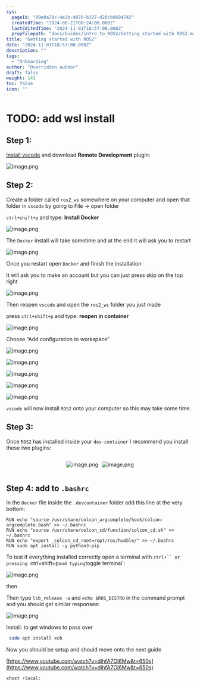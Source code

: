 ```yaml
---
sys:
  pageId: "89e0a78c-4e2b-4070-b327-d28cb0694742"
  createdTime: "2024-08-21T00:24:00.000Z"
  lastEditedTime: "2024-11-01T18:57:00.000Z"
  propFilepath: "docs/Guides/intro_to_ROS2/Getting started with ROS2.md"
title: "Getting started with ROS2"
date: "2024-11-01T18:57:00.000Z"
description: ""
tags:
  - "Onboarding"
author: "Overridden author"
draft: false
weight: 141
toc: false
icon: ""
---
```


# TODO: add wsl install

## Step 1:

[Install vscode](https://code.visualstudio.com/download) and download **Remote Development** plugin:

![image.png](https://prod-files-secure.s3.us-west-2.amazonaws.com/d518164a-d88e-44d1-a4ee-3adb3bd8bce0/efb52993-1881-4a40-b95e-6f020334f022/image.png?X-Amz-Algorithm=AWS4-HMAC-SHA256&X-Amz-Content-Sha256=UNSIGNED-PAYLOAD&X-Amz-Credential=ASIAZI2LB46632YOPLFD%2F20250217%2Fus-west-2%2Fs3%2Faws4_request&X-Amz-Date=20250217T170200Z&X-Amz-Expires=3600&X-Amz-Security-Token=IQoJb3JpZ2luX2VjEFEaCXVzLXdlc3QtMiJHMEUCIQC8xuSuViNK%2BY4X6TRg0VsTI9T7Mc4KFzOhQj1CYCPhEQIgbB1bwAh5OEKTeuJBZk%2Fh2JzxaLuD4QJN8HeMHu2yjDkq%2FwMIeRAAGgw2Mzc0MjMxODM4MDUiDJCZMsIKuag6p6MN6SrcA8uuZFNmkuWEivZZSVJqTr5FQeFGtCzyGIHSqFn1e0HjTAS4aRXzpbsLKGI0cfFk8tNN0937jE7qT39un7%2BrArYYNEjFjvjxBJF5oIS9eSq19NzHV9ogVB%2Fx6bZwZ7biye4HJd25wtmQjVGg0nPxly%2B3BFAtmHu8xAN7TVN50ZfUt4Mlc%2Fbs1fBNZy0Zh3IptGezFl1TO3KSDRsJt571O5mfWJqv0efmPiKwRdclG9yxowiIYTtgJ7oK6fUfm5um11OlJwWrWzUgMqSmwD%2F0YkjdSuObnM01D1oqfBFMzOkra7A2t6lQ8gXU0Y4LVQVN%2FMJen1jZHHk8Bxqa2airh6KS3rS1E3NctEEZkiDeeUEOf4jMQ9LiysO%2Bst1kdkriLBknGwrczhEZnnHlR%2B%2BiPciCaGlnOu2yjKsZ%2BKinaBTIKjkb2o3OVSc7QyN9IhHGXu4mtY8XgEpqKk0wjf1SAWnycz3xUgRWc1EW5LuIg8buy%2Fkn3UveoAHNzNCGwk9%2Bf7mHyyhVntDvP5g83pVxxPJ1HluFJ5K0yGqFBAWBoCM8QIYyxcy2X4RWMm71%2FsjM5WNngT7bZ5SLmS8XWZhoowuQZdPmY4MPGhMcXEiP7j4rSXiXso1za1Ienv2QMMnDzb0GOqUB8dnju9QiSjywb6BjC%2BO4e%2BGPu06e64yUZap3ig51A%2FQmOE3%2FUoL17koPKLiesSRGlSpIj5eBAFJoKFKnr5XQam%2Bf%2Brp9jjbbEjDqKEaYP4odb9sAbHPNLV3L82Pz0d0UFG1a4nV74swXfsiBUqndEyZRfxgJF2Q5p35GBa6qurwGx60I49mQiWHcEc4MStcIAOxeE%2B5rUyEyQX%2Fhj%2B%2B5rZlosa09&X-Amz-Signature=8490f40d5d503e3b0985ff1ea8e6955a1d001e042113d369fe3c078e1b5b447e&X-Amz-SignedHeaders=host&x-id=GetObject)

## Step 2:

Create a folder called `ros2_ws` somewhere on your computer and open that folder in `vscode` by going to File → open folder 

`ctrl+shift+p` and type: **Install Docker**

![image.png](https://prod-files-secure.s3.us-west-2.amazonaws.com/d518164a-d88e-44d1-a4ee-3adb3bd8bce0/2269dc0e-1cd5-47ff-bceb-c04ad9b2eab0/image.png?X-Amz-Algorithm=AWS4-HMAC-SHA256&X-Amz-Content-Sha256=UNSIGNED-PAYLOAD&X-Amz-Credential=ASIAZI2LB46632YOPLFD%2F20250217%2Fus-west-2%2Fs3%2Faws4_request&X-Amz-Date=20250217T170200Z&X-Amz-Expires=3600&X-Amz-Security-Token=IQoJb3JpZ2luX2VjEFEaCXVzLXdlc3QtMiJHMEUCIQC8xuSuViNK%2BY4X6TRg0VsTI9T7Mc4KFzOhQj1CYCPhEQIgbB1bwAh5OEKTeuJBZk%2Fh2JzxaLuD4QJN8HeMHu2yjDkq%2FwMIeRAAGgw2Mzc0MjMxODM4MDUiDJCZMsIKuag6p6MN6SrcA8uuZFNmkuWEivZZSVJqTr5FQeFGtCzyGIHSqFn1e0HjTAS4aRXzpbsLKGI0cfFk8tNN0937jE7qT39un7%2BrArYYNEjFjvjxBJF5oIS9eSq19NzHV9ogVB%2Fx6bZwZ7biye4HJd25wtmQjVGg0nPxly%2B3BFAtmHu8xAN7TVN50ZfUt4Mlc%2Fbs1fBNZy0Zh3IptGezFl1TO3KSDRsJt571O5mfWJqv0efmPiKwRdclG9yxowiIYTtgJ7oK6fUfm5um11OlJwWrWzUgMqSmwD%2F0YkjdSuObnM01D1oqfBFMzOkra7A2t6lQ8gXU0Y4LVQVN%2FMJen1jZHHk8Bxqa2airh6KS3rS1E3NctEEZkiDeeUEOf4jMQ9LiysO%2Bst1kdkriLBknGwrczhEZnnHlR%2B%2BiPciCaGlnOu2yjKsZ%2BKinaBTIKjkb2o3OVSc7QyN9IhHGXu4mtY8XgEpqKk0wjf1SAWnycz3xUgRWc1EW5LuIg8buy%2Fkn3UveoAHNzNCGwk9%2Bf7mHyyhVntDvP5g83pVxxPJ1HluFJ5K0yGqFBAWBoCM8QIYyxcy2X4RWMm71%2FsjM5WNngT7bZ5SLmS8XWZhoowuQZdPmY4MPGhMcXEiP7j4rSXiXso1za1Ienv2QMMnDzb0GOqUB8dnju9QiSjywb6BjC%2BO4e%2BGPu06e64yUZap3ig51A%2FQmOE3%2FUoL17koPKLiesSRGlSpIj5eBAFJoKFKnr5XQam%2Bf%2Brp9jjbbEjDqKEaYP4odb9sAbHPNLV3L82Pz0d0UFG1a4nV74swXfsiBUqndEyZRfxgJF2Q5p35GBa6qurwGx60I49mQiWHcEc4MStcIAOxeE%2B5rUyEyQX%2Fhj%2B%2B5rZlosa09&X-Amz-Signature=3bee564df101ca5844de9ce5582dfe39227622db0ce42ed086c8d9ed02e4447f&X-Amz-SignedHeaders=host&x-id=GetObject)

The `Docker` install will take sometime and at the end it will ask you to restart

![image.png](https://prod-files-secure.s3.us-west-2.amazonaws.com/d518164a-d88e-44d1-a4ee-3adb3bd8bce0/ed233f78-be33-4b1f-b89c-9c346c0e961e/image.png?X-Amz-Algorithm=AWS4-HMAC-SHA256&X-Amz-Content-Sha256=UNSIGNED-PAYLOAD&X-Amz-Credential=ASIAZI2LB46632YOPLFD%2F20250217%2Fus-west-2%2Fs3%2Faws4_request&X-Amz-Date=20250217T170200Z&X-Amz-Expires=3600&X-Amz-Security-Token=IQoJb3JpZ2luX2VjEFEaCXVzLXdlc3QtMiJHMEUCIQC8xuSuViNK%2BY4X6TRg0VsTI9T7Mc4KFzOhQj1CYCPhEQIgbB1bwAh5OEKTeuJBZk%2Fh2JzxaLuD4QJN8HeMHu2yjDkq%2FwMIeRAAGgw2Mzc0MjMxODM4MDUiDJCZMsIKuag6p6MN6SrcA8uuZFNmkuWEivZZSVJqTr5FQeFGtCzyGIHSqFn1e0HjTAS4aRXzpbsLKGI0cfFk8tNN0937jE7qT39un7%2BrArYYNEjFjvjxBJF5oIS9eSq19NzHV9ogVB%2Fx6bZwZ7biye4HJd25wtmQjVGg0nPxly%2B3BFAtmHu8xAN7TVN50ZfUt4Mlc%2Fbs1fBNZy0Zh3IptGezFl1TO3KSDRsJt571O5mfWJqv0efmPiKwRdclG9yxowiIYTtgJ7oK6fUfm5um11OlJwWrWzUgMqSmwD%2F0YkjdSuObnM01D1oqfBFMzOkra7A2t6lQ8gXU0Y4LVQVN%2FMJen1jZHHk8Bxqa2airh6KS3rS1E3NctEEZkiDeeUEOf4jMQ9LiysO%2Bst1kdkriLBknGwrczhEZnnHlR%2B%2BiPciCaGlnOu2yjKsZ%2BKinaBTIKjkb2o3OVSc7QyN9IhHGXu4mtY8XgEpqKk0wjf1SAWnycz3xUgRWc1EW5LuIg8buy%2Fkn3UveoAHNzNCGwk9%2Bf7mHyyhVntDvP5g83pVxxPJ1HluFJ5K0yGqFBAWBoCM8QIYyxcy2X4RWMm71%2FsjM5WNngT7bZ5SLmS8XWZhoowuQZdPmY4MPGhMcXEiP7j4rSXiXso1za1Ienv2QMMnDzb0GOqUB8dnju9QiSjywb6BjC%2BO4e%2BGPu06e64yUZap3ig51A%2FQmOE3%2FUoL17koPKLiesSRGlSpIj5eBAFJoKFKnr5XQam%2Bf%2Brp9jjbbEjDqKEaYP4odb9sAbHPNLV3L82Pz0d0UFG1a4nV74swXfsiBUqndEyZRfxgJF2Q5p35GBa6qurwGx60I49mQiWHcEc4MStcIAOxeE%2B5rUyEyQX%2Fhj%2B%2B5rZlosa09&X-Amz-Signature=5f072f3293bd94a5111dbc6b6ecba8f02cf77f0fb8fd0492d0ba82f965b99969&X-Amz-SignedHeaders=host&x-id=GetObject)

Once you restart open `Docker` and finish the installation

It will ask you to make an account but you can just press skip on the top right

![image.png](https://prod-files-secure.s3.us-west-2.amazonaws.com/d518164a-d88e-44d1-a4ee-3adb3bd8bce0/21010ad9-1659-4fd9-9f59-9932a09b2a3d/image.png?X-Amz-Algorithm=AWS4-HMAC-SHA256&X-Amz-Content-Sha256=UNSIGNED-PAYLOAD&X-Amz-Credential=ASIAZI2LB46632YOPLFD%2F20250217%2Fus-west-2%2Fs3%2Faws4_request&X-Amz-Date=20250217T170200Z&X-Amz-Expires=3600&X-Amz-Security-Token=IQoJb3JpZ2luX2VjEFEaCXVzLXdlc3QtMiJHMEUCIQC8xuSuViNK%2BY4X6TRg0VsTI9T7Mc4KFzOhQj1CYCPhEQIgbB1bwAh5OEKTeuJBZk%2Fh2JzxaLuD4QJN8HeMHu2yjDkq%2FwMIeRAAGgw2Mzc0MjMxODM4MDUiDJCZMsIKuag6p6MN6SrcA8uuZFNmkuWEivZZSVJqTr5FQeFGtCzyGIHSqFn1e0HjTAS4aRXzpbsLKGI0cfFk8tNN0937jE7qT39un7%2BrArYYNEjFjvjxBJF5oIS9eSq19NzHV9ogVB%2Fx6bZwZ7biye4HJd25wtmQjVGg0nPxly%2B3BFAtmHu8xAN7TVN50ZfUt4Mlc%2Fbs1fBNZy0Zh3IptGezFl1TO3KSDRsJt571O5mfWJqv0efmPiKwRdclG9yxowiIYTtgJ7oK6fUfm5um11OlJwWrWzUgMqSmwD%2F0YkjdSuObnM01D1oqfBFMzOkra7A2t6lQ8gXU0Y4LVQVN%2FMJen1jZHHk8Bxqa2airh6KS3rS1E3NctEEZkiDeeUEOf4jMQ9LiysO%2Bst1kdkriLBknGwrczhEZnnHlR%2B%2BiPciCaGlnOu2yjKsZ%2BKinaBTIKjkb2o3OVSc7QyN9IhHGXu4mtY8XgEpqKk0wjf1SAWnycz3xUgRWc1EW5LuIg8buy%2Fkn3UveoAHNzNCGwk9%2Bf7mHyyhVntDvP5g83pVxxPJ1HluFJ5K0yGqFBAWBoCM8QIYyxcy2X4RWMm71%2FsjM5WNngT7bZ5SLmS8XWZhoowuQZdPmY4MPGhMcXEiP7j4rSXiXso1za1Ienv2QMMnDzb0GOqUB8dnju9QiSjywb6BjC%2BO4e%2BGPu06e64yUZap3ig51A%2FQmOE3%2FUoL17koPKLiesSRGlSpIj5eBAFJoKFKnr5XQam%2Bf%2Brp9jjbbEjDqKEaYP4odb9sAbHPNLV3L82Pz0d0UFG1a4nV74swXfsiBUqndEyZRfxgJF2Q5p35GBa6qurwGx60I49mQiWHcEc4MStcIAOxeE%2B5rUyEyQX%2Fhj%2B%2B5rZlosa09&X-Amz-Signature=6d6605a7247ab27fc832d2a9343520f5bc2aa5e49517007950c48b28435c0db5&X-Amz-SignedHeaders=host&x-id=GetObject)

Then reopen `vscode` and open the `ros2_ws` folder you just made

press `ctrl+shift+p` and type: **reopen in container**

![image.png](https://prod-files-secure.s3.us-west-2.amazonaws.com/d518164a-d88e-44d1-a4ee-3adb3bd8bce0/4e93b8c2-41ad-488c-8095-c74205196118/image.png?X-Amz-Algorithm=AWS4-HMAC-SHA256&X-Amz-Content-Sha256=UNSIGNED-PAYLOAD&X-Amz-Credential=ASIAZI2LB46632YOPLFD%2F20250217%2Fus-west-2%2Fs3%2Faws4_request&X-Amz-Date=20250217T170200Z&X-Amz-Expires=3600&X-Amz-Security-Token=IQoJb3JpZ2luX2VjEFEaCXVzLXdlc3QtMiJHMEUCIQC8xuSuViNK%2BY4X6TRg0VsTI9T7Mc4KFzOhQj1CYCPhEQIgbB1bwAh5OEKTeuJBZk%2Fh2JzxaLuD4QJN8HeMHu2yjDkq%2FwMIeRAAGgw2Mzc0MjMxODM4MDUiDJCZMsIKuag6p6MN6SrcA8uuZFNmkuWEivZZSVJqTr5FQeFGtCzyGIHSqFn1e0HjTAS4aRXzpbsLKGI0cfFk8tNN0937jE7qT39un7%2BrArYYNEjFjvjxBJF5oIS9eSq19NzHV9ogVB%2Fx6bZwZ7biye4HJd25wtmQjVGg0nPxly%2B3BFAtmHu8xAN7TVN50ZfUt4Mlc%2Fbs1fBNZy0Zh3IptGezFl1TO3KSDRsJt571O5mfWJqv0efmPiKwRdclG9yxowiIYTtgJ7oK6fUfm5um11OlJwWrWzUgMqSmwD%2F0YkjdSuObnM01D1oqfBFMzOkra7A2t6lQ8gXU0Y4LVQVN%2FMJen1jZHHk8Bxqa2airh6KS3rS1E3NctEEZkiDeeUEOf4jMQ9LiysO%2Bst1kdkriLBknGwrczhEZnnHlR%2B%2BiPciCaGlnOu2yjKsZ%2BKinaBTIKjkb2o3OVSc7QyN9IhHGXu4mtY8XgEpqKk0wjf1SAWnycz3xUgRWc1EW5LuIg8buy%2Fkn3UveoAHNzNCGwk9%2Bf7mHyyhVntDvP5g83pVxxPJ1HluFJ5K0yGqFBAWBoCM8QIYyxcy2X4RWMm71%2FsjM5WNngT7bZ5SLmS8XWZhoowuQZdPmY4MPGhMcXEiP7j4rSXiXso1za1Ienv2QMMnDzb0GOqUB8dnju9QiSjywb6BjC%2BO4e%2BGPu06e64yUZap3ig51A%2FQmOE3%2FUoL17koPKLiesSRGlSpIj5eBAFJoKFKnr5XQam%2Bf%2Brp9jjbbEjDqKEaYP4odb9sAbHPNLV3L82Pz0d0UFG1a4nV74swXfsiBUqndEyZRfxgJF2Q5p35GBa6qurwGx60I49mQiWHcEc4MStcIAOxeE%2B5rUyEyQX%2Fhj%2B%2B5rZlosa09&X-Amz-Signature=148c54d8845f0dab8476ed67c4d8b8b920cde3947307e586420622c1fe9b0ddd&X-Amz-SignedHeaders=host&x-id=GetObject)

Choose “Add configuration to workspace”

![image.png](https://prod-files-secure.s3.us-west-2.amazonaws.com/d518164a-d88e-44d1-a4ee-3adb3bd8bce0/9560b282-5060-4989-ba37-97e7b2c22476/image.png?X-Amz-Algorithm=AWS4-HMAC-SHA256&X-Amz-Content-Sha256=UNSIGNED-PAYLOAD&X-Amz-Credential=ASIAZI2LB46632YOPLFD%2F20250217%2Fus-west-2%2Fs3%2Faws4_request&X-Amz-Date=20250217T170200Z&X-Amz-Expires=3600&X-Amz-Security-Token=IQoJb3JpZ2luX2VjEFEaCXVzLXdlc3QtMiJHMEUCIQC8xuSuViNK%2BY4X6TRg0VsTI9T7Mc4KFzOhQj1CYCPhEQIgbB1bwAh5OEKTeuJBZk%2Fh2JzxaLuD4QJN8HeMHu2yjDkq%2FwMIeRAAGgw2Mzc0MjMxODM4MDUiDJCZMsIKuag6p6MN6SrcA8uuZFNmkuWEivZZSVJqTr5FQeFGtCzyGIHSqFn1e0HjTAS4aRXzpbsLKGI0cfFk8tNN0937jE7qT39un7%2BrArYYNEjFjvjxBJF5oIS9eSq19NzHV9ogVB%2Fx6bZwZ7biye4HJd25wtmQjVGg0nPxly%2B3BFAtmHu8xAN7TVN50ZfUt4Mlc%2Fbs1fBNZy0Zh3IptGezFl1TO3KSDRsJt571O5mfWJqv0efmPiKwRdclG9yxowiIYTtgJ7oK6fUfm5um11OlJwWrWzUgMqSmwD%2F0YkjdSuObnM01D1oqfBFMzOkra7A2t6lQ8gXU0Y4LVQVN%2FMJen1jZHHk8Bxqa2airh6KS3rS1E3NctEEZkiDeeUEOf4jMQ9LiysO%2Bst1kdkriLBknGwrczhEZnnHlR%2B%2BiPciCaGlnOu2yjKsZ%2BKinaBTIKjkb2o3OVSc7QyN9IhHGXu4mtY8XgEpqKk0wjf1SAWnycz3xUgRWc1EW5LuIg8buy%2Fkn3UveoAHNzNCGwk9%2Bf7mHyyhVntDvP5g83pVxxPJ1HluFJ5K0yGqFBAWBoCM8QIYyxcy2X4RWMm71%2FsjM5WNngT7bZ5SLmS8XWZhoowuQZdPmY4MPGhMcXEiP7j4rSXiXso1za1Ienv2QMMnDzb0GOqUB8dnju9QiSjywb6BjC%2BO4e%2BGPu06e64yUZap3ig51A%2FQmOE3%2FUoL17koPKLiesSRGlSpIj5eBAFJoKFKnr5XQam%2Bf%2Brp9jjbbEjDqKEaYP4odb9sAbHPNLV3L82Pz0d0UFG1a4nV74swXfsiBUqndEyZRfxgJF2Q5p35GBa6qurwGx60I49mQiWHcEc4MStcIAOxeE%2B5rUyEyQX%2Fhj%2B%2B5rZlosa09&X-Amz-Signature=257b4099d02ec5e7bd0dcd3428da9273595e447c9715204a792974aad87b4780&X-Amz-SignedHeaders=host&x-id=GetObject)

![image.png](https://prod-files-secure.s3.us-west-2.amazonaws.com/d518164a-d88e-44d1-a4ee-3adb3bd8bce0/2ee63f81-886b-48e8-a553-dc6e5eac99e4/image.png?X-Amz-Algorithm=AWS4-HMAC-SHA256&X-Amz-Content-Sha256=UNSIGNED-PAYLOAD&X-Amz-Credential=ASIAZI2LB46632YOPLFD%2F20250217%2Fus-west-2%2Fs3%2Faws4_request&X-Amz-Date=20250217T170200Z&X-Amz-Expires=3600&X-Amz-Security-Token=IQoJb3JpZ2luX2VjEFEaCXVzLXdlc3QtMiJHMEUCIQC8xuSuViNK%2BY4X6TRg0VsTI9T7Mc4KFzOhQj1CYCPhEQIgbB1bwAh5OEKTeuJBZk%2Fh2JzxaLuD4QJN8HeMHu2yjDkq%2FwMIeRAAGgw2Mzc0MjMxODM4MDUiDJCZMsIKuag6p6MN6SrcA8uuZFNmkuWEivZZSVJqTr5FQeFGtCzyGIHSqFn1e0HjTAS4aRXzpbsLKGI0cfFk8tNN0937jE7qT39un7%2BrArYYNEjFjvjxBJF5oIS9eSq19NzHV9ogVB%2Fx6bZwZ7biye4HJd25wtmQjVGg0nPxly%2B3BFAtmHu8xAN7TVN50ZfUt4Mlc%2Fbs1fBNZy0Zh3IptGezFl1TO3KSDRsJt571O5mfWJqv0efmPiKwRdclG9yxowiIYTtgJ7oK6fUfm5um11OlJwWrWzUgMqSmwD%2F0YkjdSuObnM01D1oqfBFMzOkra7A2t6lQ8gXU0Y4LVQVN%2FMJen1jZHHk8Bxqa2airh6KS3rS1E3NctEEZkiDeeUEOf4jMQ9LiysO%2Bst1kdkriLBknGwrczhEZnnHlR%2B%2BiPciCaGlnOu2yjKsZ%2BKinaBTIKjkb2o3OVSc7QyN9IhHGXu4mtY8XgEpqKk0wjf1SAWnycz3xUgRWc1EW5LuIg8buy%2Fkn3UveoAHNzNCGwk9%2Bf7mHyyhVntDvP5g83pVxxPJ1HluFJ5K0yGqFBAWBoCM8QIYyxcy2X4RWMm71%2FsjM5WNngT7bZ5SLmS8XWZhoowuQZdPmY4MPGhMcXEiP7j4rSXiXso1za1Ienv2QMMnDzb0GOqUB8dnju9QiSjywb6BjC%2BO4e%2BGPu06e64yUZap3ig51A%2FQmOE3%2FUoL17koPKLiesSRGlSpIj5eBAFJoKFKnr5XQam%2Bf%2Brp9jjbbEjDqKEaYP4odb9sAbHPNLV3L82Pz0d0UFG1a4nV74swXfsiBUqndEyZRfxgJF2Q5p35GBa6qurwGx60I49mQiWHcEc4MStcIAOxeE%2B5rUyEyQX%2Fhj%2B%2B5rZlosa09&X-Amz-Signature=30c19b07ce2a8525053f879c71b1dce953ac28f43ca6d2b07325316acf5534d4&X-Amz-SignedHeaders=host&x-id=GetObject)

![image.png](https://prod-files-secure.s3.us-west-2.amazonaws.com/d518164a-d88e-44d1-a4ee-3adb3bd8bce0/ae1580b2-b048-407e-aed9-b584224a7a04/image.png?X-Amz-Algorithm=AWS4-HMAC-SHA256&X-Amz-Content-Sha256=UNSIGNED-PAYLOAD&X-Amz-Credential=ASIAZI2LB46632YOPLFD%2F20250217%2Fus-west-2%2Fs3%2Faws4_request&X-Amz-Date=20250217T170200Z&X-Amz-Expires=3600&X-Amz-Security-Token=IQoJb3JpZ2luX2VjEFEaCXVzLXdlc3QtMiJHMEUCIQC8xuSuViNK%2BY4X6TRg0VsTI9T7Mc4KFzOhQj1CYCPhEQIgbB1bwAh5OEKTeuJBZk%2Fh2JzxaLuD4QJN8HeMHu2yjDkq%2FwMIeRAAGgw2Mzc0MjMxODM4MDUiDJCZMsIKuag6p6MN6SrcA8uuZFNmkuWEivZZSVJqTr5FQeFGtCzyGIHSqFn1e0HjTAS4aRXzpbsLKGI0cfFk8tNN0937jE7qT39un7%2BrArYYNEjFjvjxBJF5oIS9eSq19NzHV9ogVB%2Fx6bZwZ7biye4HJd25wtmQjVGg0nPxly%2B3BFAtmHu8xAN7TVN50ZfUt4Mlc%2Fbs1fBNZy0Zh3IptGezFl1TO3KSDRsJt571O5mfWJqv0efmPiKwRdclG9yxowiIYTtgJ7oK6fUfm5um11OlJwWrWzUgMqSmwD%2F0YkjdSuObnM01D1oqfBFMzOkra7A2t6lQ8gXU0Y4LVQVN%2FMJen1jZHHk8Bxqa2airh6KS3rS1E3NctEEZkiDeeUEOf4jMQ9LiysO%2Bst1kdkriLBknGwrczhEZnnHlR%2B%2BiPciCaGlnOu2yjKsZ%2BKinaBTIKjkb2o3OVSc7QyN9IhHGXu4mtY8XgEpqKk0wjf1SAWnycz3xUgRWc1EW5LuIg8buy%2Fkn3UveoAHNzNCGwk9%2Bf7mHyyhVntDvP5g83pVxxPJ1HluFJ5K0yGqFBAWBoCM8QIYyxcy2X4RWMm71%2FsjM5WNngT7bZ5SLmS8XWZhoowuQZdPmY4MPGhMcXEiP7j4rSXiXso1za1Ienv2QMMnDzb0GOqUB8dnju9QiSjywb6BjC%2BO4e%2BGPu06e64yUZap3ig51A%2FQmOE3%2FUoL17koPKLiesSRGlSpIj5eBAFJoKFKnr5XQam%2Bf%2Brp9jjbbEjDqKEaYP4odb9sAbHPNLV3L82Pz0d0UFG1a4nV74swXfsiBUqndEyZRfxgJF2Q5p35GBa6qurwGx60I49mQiWHcEc4MStcIAOxeE%2B5rUyEyQX%2Fhj%2B%2B5rZlosa09&X-Amz-Signature=462f82d070cbc68cdcb18bd28f6f6f0cd459c9da03e9569253b56c49205d41ea&X-Amz-SignedHeaders=host&x-id=GetObject)

![image.png](https://prod-files-secure.s3.us-west-2.amazonaws.com/d518164a-d88e-44d1-a4ee-3adb3bd8bce0/53255b28-f75e-430f-b9e3-c0ac8577e42b/image.png?X-Amz-Algorithm=AWS4-HMAC-SHA256&X-Amz-Content-Sha256=UNSIGNED-PAYLOAD&X-Amz-Credential=ASIAZI2LB46632YOPLFD%2F20250217%2Fus-west-2%2Fs3%2Faws4_request&X-Amz-Date=20250217T170200Z&X-Amz-Expires=3600&X-Amz-Security-Token=IQoJb3JpZ2luX2VjEFEaCXVzLXdlc3QtMiJHMEUCIQC8xuSuViNK%2BY4X6TRg0VsTI9T7Mc4KFzOhQj1CYCPhEQIgbB1bwAh5OEKTeuJBZk%2Fh2JzxaLuD4QJN8HeMHu2yjDkq%2FwMIeRAAGgw2Mzc0MjMxODM4MDUiDJCZMsIKuag6p6MN6SrcA8uuZFNmkuWEivZZSVJqTr5FQeFGtCzyGIHSqFn1e0HjTAS4aRXzpbsLKGI0cfFk8tNN0937jE7qT39un7%2BrArYYNEjFjvjxBJF5oIS9eSq19NzHV9ogVB%2Fx6bZwZ7biye4HJd25wtmQjVGg0nPxly%2B3BFAtmHu8xAN7TVN50ZfUt4Mlc%2Fbs1fBNZy0Zh3IptGezFl1TO3KSDRsJt571O5mfWJqv0efmPiKwRdclG9yxowiIYTtgJ7oK6fUfm5um11OlJwWrWzUgMqSmwD%2F0YkjdSuObnM01D1oqfBFMzOkra7A2t6lQ8gXU0Y4LVQVN%2FMJen1jZHHk8Bxqa2airh6KS3rS1E3NctEEZkiDeeUEOf4jMQ9LiysO%2Bst1kdkriLBknGwrczhEZnnHlR%2B%2BiPciCaGlnOu2yjKsZ%2BKinaBTIKjkb2o3OVSc7QyN9IhHGXu4mtY8XgEpqKk0wjf1SAWnycz3xUgRWc1EW5LuIg8buy%2Fkn3UveoAHNzNCGwk9%2Bf7mHyyhVntDvP5g83pVxxPJ1HluFJ5K0yGqFBAWBoCM8QIYyxcy2X4RWMm71%2FsjM5WNngT7bZ5SLmS8XWZhoowuQZdPmY4MPGhMcXEiP7j4rSXiXso1za1Ienv2QMMnDzb0GOqUB8dnju9QiSjywb6BjC%2BO4e%2BGPu06e64yUZap3ig51A%2FQmOE3%2FUoL17koPKLiesSRGlSpIj5eBAFJoKFKnr5XQam%2Bf%2Brp9jjbbEjDqKEaYP4odb9sAbHPNLV3L82Pz0d0UFG1a4nV74swXfsiBUqndEyZRfxgJF2Q5p35GBa6qurwGx60I49mQiWHcEc4MStcIAOxeE%2B5rUyEyQX%2Fhj%2B%2B5rZlosa09&X-Amz-Signature=098b08f0e2ef25e473555daa5b4692df525671e331f1535aa4777e8c89cfe83c&X-Amz-SignedHeaders=host&x-id=GetObject)

![image.png](https://prod-files-secure.s3.us-west-2.amazonaws.com/d518164a-d88e-44d1-a4ee-3adb3bd8bce0/7c562767-5af9-4ffb-97d1-327bcdf4ee00/image.png?X-Amz-Algorithm=AWS4-HMAC-SHA256&X-Amz-Content-Sha256=UNSIGNED-PAYLOAD&X-Amz-Credential=ASIAZI2LB46632YOPLFD%2F20250217%2Fus-west-2%2Fs3%2Faws4_request&X-Amz-Date=20250217T170200Z&X-Amz-Expires=3600&X-Amz-Security-Token=IQoJb3JpZ2luX2VjEFEaCXVzLXdlc3QtMiJHMEUCIQC8xuSuViNK%2BY4X6TRg0VsTI9T7Mc4KFzOhQj1CYCPhEQIgbB1bwAh5OEKTeuJBZk%2Fh2JzxaLuD4QJN8HeMHu2yjDkq%2FwMIeRAAGgw2Mzc0MjMxODM4MDUiDJCZMsIKuag6p6MN6SrcA8uuZFNmkuWEivZZSVJqTr5FQeFGtCzyGIHSqFn1e0HjTAS4aRXzpbsLKGI0cfFk8tNN0937jE7qT39un7%2BrArYYNEjFjvjxBJF5oIS9eSq19NzHV9ogVB%2Fx6bZwZ7biye4HJd25wtmQjVGg0nPxly%2B3BFAtmHu8xAN7TVN50ZfUt4Mlc%2Fbs1fBNZy0Zh3IptGezFl1TO3KSDRsJt571O5mfWJqv0efmPiKwRdclG9yxowiIYTtgJ7oK6fUfm5um11OlJwWrWzUgMqSmwD%2F0YkjdSuObnM01D1oqfBFMzOkra7A2t6lQ8gXU0Y4LVQVN%2FMJen1jZHHk8Bxqa2airh6KS3rS1E3NctEEZkiDeeUEOf4jMQ9LiysO%2Bst1kdkriLBknGwrczhEZnnHlR%2B%2BiPciCaGlnOu2yjKsZ%2BKinaBTIKjkb2o3OVSc7QyN9IhHGXu4mtY8XgEpqKk0wjf1SAWnycz3xUgRWc1EW5LuIg8buy%2Fkn3UveoAHNzNCGwk9%2Bf7mHyyhVntDvP5g83pVxxPJ1HluFJ5K0yGqFBAWBoCM8QIYyxcy2X4RWMm71%2FsjM5WNngT7bZ5SLmS8XWZhoowuQZdPmY4MPGhMcXEiP7j4rSXiXso1za1Ienv2QMMnDzb0GOqUB8dnju9QiSjywb6BjC%2BO4e%2BGPu06e64yUZap3ig51A%2FQmOE3%2FUoL17koPKLiesSRGlSpIj5eBAFJoKFKnr5XQam%2Bf%2Brp9jjbbEjDqKEaYP4odb9sAbHPNLV3L82Pz0d0UFG1a4nV74swXfsiBUqndEyZRfxgJF2Q5p35GBa6qurwGx60I49mQiWHcEc4MStcIAOxeE%2B5rUyEyQX%2Fhj%2B%2B5rZlosa09&X-Amz-Signature=eae52f36bc28dcc4f22cc9736dd0006fcb7f78dd87b08830bf56d7a0d2038329&X-Amz-SignedHeaders=host&x-id=GetObject)

`vscode` will now install `ROS2` onto your computer so this may take some time.

## Step 3:

Once `ROS2` has installed inside your `dev-container` I recommend you install these two plugins:

<div style="display: flex;flex-direction: row; column-gap:10px; max-width: 630px;justify-content: center;">
<div>

![image.png](https://prod-files-secure.s3.us-west-2.amazonaws.com/d518164a-d88e-44d1-a4ee-3adb3bd8bce0/3fc3d550-5a54-4ba1-ba6b-faa01cdb7369/image.png?X-Amz-Algorithm=AWS4-HMAC-SHA256&X-Amz-Content-Sha256=UNSIGNED-PAYLOAD&X-Amz-Credential=ASIAZI2LB466VAQAF6KX%2F20250217%2Fus-west-2%2Fs3%2Faws4_request&X-Amz-Date=20250217T170202Z&X-Amz-Expires=3600&X-Amz-Security-Token=IQoJb3JpZ2luX2VjEFAaCXVzLXdlc3QtMiJHMEUCIDKU8TrEFipRRKCcQNcZfFfk4LlYLXftlThkKoKhBchgAiEA22gwYNdAjgMjT4Ml2w4Ln2RVbLWtShu9SB6UD4a%2FR3Uq%2FwMIeRAAGgw2Mzc0MjMxODM4MDUiDJ9A22kxKmQ%2BTsSDqSrcA2hgl05GNLeQGN8v%2BzCgZOjLDuJYg9g8KA8BcWm9Ckg0ee7F7QAG%2F45AEhoWFFs3yaqea91adb%2FDbgcWvvMfE3XGvGct1b1HnmuArYspWQUYio37dHuE7iGBv4Kg7BBFBENTtu8TC0%2Bzz%2F0jjwinOOqXXF5oDi80ZtEVg8ubjodNbbpJ%2BLJ8Zxuh5aVGx%2Bw46YYuxAqq2%2FIB1SOuJP4j0WUdnbnYAiRIX2Mj62vrSxm4oULb4u9WUv3Kjg2Epj4spMjYX0U8pTu9tSBw5ukTbTiK%2FOWlbuRsO7P%2Freae6b9uihtkH%2ByvCWmfcizZ25x09hQ80LZ6H1eo2CjaQ%2FZhAog%2BZYqPMctyxp8XaadwKlU8i0job%2BWmyZHGdraHpSDOhM5HJqnlzQ5ucDxqYoxQKNw63K4F2PzuwqmbNBSZ1JDBUR1XtBOMELv%2BlNNDZrRyUDCC5gzEjwUi%2BtItHgbCBUbruFu6fO%2BBCn6UAU9WhtFlGSAxFlG%2FkIrqIuTkcn0%2BwDV1umsIHI%2F8NZHBEfgh94TVmXyRX6%2F9UHj1%2BbvFNaL3NkPzfrEaMhKZiWJP4IB6qacpbKEoo1vwuwzVwxaJxgNkuhoTtIt8SPeMOH%2FBTJWCfuI3DhYtHQzNeXZyMJXCzb0GOqUB1YK4Oy%2BqJFxXtXkykiLqwfUa5NIMA4XdMm%2B%2FEuHDnnrTwyYFbfqkF1BCqvLCbTMi%2FTf4I%2FP7AqecH2tWON1lmwe3KcqnXvftAkHWNYm%2BXloOsQ6%2Fji1i1C3S6FFDZ9htm5uu57QlsUQnKqSbgGiQ4Gy4Q0nJdaLcH35jgNZqtTRXK%2FqvAABp%2Bbvyy9kkxZ2u3jksiwfoEMvf%2FNxnTRiBnP8jPAGa&X-Amz-Signature=018a2c69096ebaa14f39ff6736bb45073fea5b953661051baa8fb0b3fa801cb4&X-Amz-SignedHeaders=host&x-id=GetObject)

</div>
<div>

![image.png](https://prod-files-secure.s3.us-west-2.amazonaws.com/d518164a-d88e-44d1-a4ee-3adb3bd8bce0/d994cc66-13c2-4093-a5a3-f84cf4601a82/image.png?X-Amz-Algorithm=AWS4-HMAC-SHA256&X-Amz-Content-Sha256=UNSIGNED-PAYLOAD&X-Amz-Credential=ASIAZI2LB466SFLMELCL%2F20250217%2Fus-west-2%2Fs3%2Faws4_request&X-Amz-Date=20250217T170202Z&X-Amz-Expires=3600&X-Amz-Security-Token=IQoJb3JpZ2luX2VjEFEaCXVzLXdlc3QtMiJHMEUCIQCO4j9dPE77DMoh19FMBmm4wZzVv6wm9F1IVS4ICM3uJgIgTDP5ZH7NvzEWGPnzwDwq%2BhtXw3hrD8w7ORNvPkrBKS4q%2FwMIeRAAGgw2Mzc0MjMxODM4MDUiDBdThPJLLByE1YpjpircAy%2FicEppTDABjhaEYkik3kOyfHEyofZ2ECH8UwhatjdXsmDvHC13n5PrW0SWhS%2BRN3r67FwG719IvmEs4ge6C6NdB1F5vYXtTdf7UrKnjnpRCsXPzot1EPQaW24fH1ob4xyf3DjuCb3Y6XBOLWmqthVA8IlYs1tcpZpmw7S%2BvnAykGJ1xU6bhTarH2JaXi0IGdqhFpTEV0kVdobirjc21o7NdIuQPyJmh3Wj7BiIdi%2BceswzzyXfJ0r12X24PFEygfDidyR2Gc1z1ezypCdhOsshNRIqxU9yrWrHk%2BSpkQEb%2BecwIuc5ufQEfqjFyS7tAiAWLhgEraWg387RbpLVBWgol9SDGrb3wqnOYLv43xUTw5%2BxFmoiU11w%2BmdzX%2BwKAbkYiONoWvlnnhYBzOuo2r1DE076A7mWkYBWJghQ7KNSh89gXr8wAuIIcToTQfO4qDbLRVwNgtugyNQHAXmv%2B7eAT8pJt9Oa2ZqBz949TqNXK9I8U8YKQRAqbKVo2HV5%2BRquoRPD3RuApLf8Q318rrVDQUIAsCaUkOGQX9MDSL2IDrJHBo2SnCr%2Fw6eC%2FyCJYbppJF5I%2FcVu15mYJ%2Bi0PzL1W1cYjdmS2Q6TiiJZ0Zqhw6JFqb3KAlhDsEw5MLfCzb0GOqUB00lzWQzN1D26LqKlc8RknRNXYJMSi4Dhz4xWFHOvT2%2BLiELHB3IGRkMsTxhqr6XZn%2FCkZ0esK%2Bs1EkT7wrkbU6PAvz0ILzghkz%2FO75r1gFQ%2BmTPUxY1%2F9MiIMVym58tE0D3arWnfP%2BiJ2vSFustIqFqaTAHPzxfuiqLl5f2fUgPOyCcqWMBYHfhfFbmVhb%2ByEaHSepp%2BJegI%2B6gPwOSHK%2BuNx3%2F2&X-Amz-Signature=e7c46c9393651759c101b8b362ac44a69d316ce5bdab49e4c489dde588aeb1ae&X-Amz-SignedHeaders=host&x-id=GetObject)

</div>
</div>

## Step 4: add to `.bashrc`

In the `Docker` file inside the `.devcontainer` folder add this line at the very bottom: 

```docker
RUN echo "source /usr/share/colcon_argcomplete/hook/colcon-argcomplete.bash" >> ~/.bashrc
RUN echo "source /usr/share/colcon_cd/function/colcon_cd.sh" >> ~/.bashrc
RUN echo "export _colcon_cd_root=/opt/ros/humble/" >> ~/.bashrc
RUN sudo apt install -y python3-pip 
```

To test if everything installed correctly open a terminal with `ctrl+`` or pressing `ctrl+shift+p` and typing `toggle terminal`:

![image.png](https://prod-files-secure.s3.us-west-2.amazonaws.com/d518164a-d88e-44d1-a4ee-3adb3bd8bce0/6a4943d8-b04e-4c02-9a58-775f3384d1a5/image.png?X-Amz-Algorithm=AWS4-HMAC-SHA256&X-Amz-Content-Sha256=UNSIGNED-PAYLOAD&X-Amz-Credential=ASIAZI2LB46632YOPLFD%2F20250217%2Fus-west-2%2Fs3%2Faws4_request&X-Amz-Date=20250217T170200Z&X-Amz-Expires=3600&X-Amz-Security-Token=IQoJb3JpZ2luX2VjEFEaCXVzLXdlc3QtMiJHMEUCIQC8xuSuViNK%2BY4X6TRg0VsTI9T7Mc4KFzOhQj1CYCPhEQIgbB1bwAh5OEKTeuJBZk%2Fh2JzxaLuD4QJN8HeMHu2yjDkq%2FwMIeRAAGgw2Mzc0MjMxODM4MDUiDJCZMsIKuag6p6MN6SrcA8uuZFNmkuWEivZZSVJqTr5FQeFGtCzyGIHSqFn1e0HjTAS4aRXzpbsLKGI0cfFk8tNN0937jE7qT39un7%2BrArYYNEjFjvjxBJF5oIS9eSq19NzHV9ogVB%2Fx6bZwZ7biye4HJd25wtmQjVGg0nPxly%2B3BFAtmHu8xAN7TVN50ZfUt4Mlc%2Fbs1fBNZy0Zh3IptGezFl1TO3KSDRsJt571O5mfWJqv0efmPiKwRdclG9yxowiIYTtgJ7oK6fUfm5um11OlJwWrWzUgMqSmwD%2F0YkjdSuObnM01D1oqfBFMzOkra7A2t6lQ8gXU0Y4LVQVN%2FMJen1jZHHk8Bxqa2airh6KS3rS1E3NctEEZkiDeeUEOf4jMQ9LiysO%2Bst1kdkriLBknGwrczhEZnnHlR%2B%2BiPciCaGlnOu2yjKsZ%2BKinaBTIKjkb2o3OVSc7QyN9IhHGXu4mtY8XgEpqKk0wjf1SAWnycz3xUgRWc1EW5LuIg8buy%2Fkn3UveoAHNzNCGwk9%2Bf7mHyyhVntDvP5g83pVxxPJ1HluFJ5K0yGqFBAWBoCM8QIYyxcy2X4RWMm71%2FsjM5WNngT7bZ5SLmS8XWZhoowuQZdPmY4MPGhMcXEiP7j4rSXiXso1za1Ienv2QMMnDzb0GOqUB8dnju9QiSjywb6BjC%2BO4e%2BGPu06e64yUZap3ig51A%2FQmOE3%2FUoL17koPKLiesSRGlSpIj5eBAFJoKFKnr5XQam%2Bf%2Brp9jjbbEjDqKEaYP4odb9sAbHPNLV3L82Pz0d0UFG1a4nV74swXfsiBUqndEyZRfxgJF2Q5p35GBa6qurwGx60I49mQiWHcEc4MStcIAOxeE%2B5rUyEyQX%2Fhj%2B%2B5rZlosa09&X-Amz-Signature=bae449f3473febdb2331b7c64e5af348d22e77ba9fec739e2273985ca0809ca6&X-Amz-SignedHeaders=host&x-id=GetObject)

then 

Then type `lsb_release -a` and `echo $ROS_DISTRO` in the command prompt and you should get similar responses:

![image.png](https://prod-files-secure.s3.us-west-2.amazonaws.com/d518164a-d88e-44d1-a4ee-3adb3bd8bce0/3e635dec-a805-4e85-8b9e-d000e5b71a4e/image.png?X-Amz-Algorithm=AWS4-HMAC-SHA256&X-Amz-Content-Sha256=UNSIGNED-PAYLOAD&X-Amz-Credential=ASIAZI2LB46632YOPLFD%2F20250217%2Fus-west-2%2Fs3%2Faws4_request&X-Amz-Date=20250217T170200Z&X-Amz-Expires=3600&X-Amz-Security-Token=IQoJb3JpZ2luX2VjEFEaCXVzLXdlc3QtMiJHMEUCIQC8xuSuViNK%2BY4X6TRg0VsTI9T7Mc4KFzOhQj1CYCPhEQIgbB1bwAh5OEKTeuJBZk%2Fh2JzxaLuD4QJN8HeMHu2yjDkq%2FwMIeRAAGgw2Mzc0MjMxODM4MDUiDJCZMsIKuag6p6MN6SrcA8uuZFNmkuWEivZZSVJqTr5FQeFGtCzyGIHSqFn1e0HjTAS4aRXzpbsLKGI0cfFk8tNN0937jE7qT39un7%2BrArYYNEjFjvjxBJF5oIS9eSq19NzHV9ogVB%2Fx6bZwZ7biye4HJd25wtmQjVGg0nPxly%2B3BFAtmHu8xAN7TVN50ZfUt4Mlc%2Fbs1fBNZy0Zh3IptGezFl1TO3KSDRsJt571O5mfWJqv0efmPiKwRdclG9yxowiIYTtgJ7oK6fUfm5um11OlJwWrWzUgMqSmwD%2F0YkjdSuObnM01D1oqfBFMzOkra7A2t6lQ8gXU0Y4LVQVN%2FMJen1jZHHk8Bxqa2airh6KS3rS1E3NctEEZkiDeeUEOf4jMQ9LiysO%2Bst1kdkriLBknGwrczhEZnnHlR%2B%2BiPciCaGlnOu2yjKsZ%2BKinaBTIKjkb2o3OVSc7QyN9IhHGXu4mtY8XgEpqKk0wjf1SAWnycz3xUgRWc1EW5LuIg8buy%2Fkn3UveoAHNzNCGwk9%2Bf7mHyyhVntDvP5g83pVxxPJ1HluFJ5K0yGqFBAWBoCM8QIYyxcy2X4RWMm71%2FsjM5WNngT7bZ5SLmS8XWZhoowuQZdPmY4MPGhMcXEiP7j4rSXiXso1za1Ienv2QMMnDzb0GOqUB8dnju9QiSjywb6BjC%2BO4e%2BGPu06e64yUZap3ig51A%2FQmOE3%2FUoL17koPKLiesSRGlSpIj5eBAFJoKFKnr5XQam%2Bf%2Brp9jjbbEjDqKEaYP4odb9sAbHPNLV3L82Pz0d0UFG1a4nV74swXfsiBUqndEyZRfxgJF2Q5p35GBa6qurwGx60I49mQiWHcEc4MStcIAOxeE%2B5rUyEyQX%2Fhj%2B%2B5rZlosa09&X-Amz-Signature=7adbcb5b0fec9d5ca454527c5b2a2dcc28add7082925c5b884ea276599fc89e6&X-Amz-SignedHeaders=host&x-id=GetObject)

Install:  to get windows to pass over

```bash
 sudo apt install xcb
```

Now you should be setup and should move onto the next guide 

[https://www.youtube.com/watch?v=dihfA7Ol6Mw&t=650s](https://www.youtube.com/watch?v=dihfA7Ol6Mw&t=650s)

```python
xhost +local:
```
